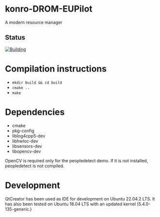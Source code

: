 # konro-DROM-EUPilot
A modern resource manager

## Status

[![Building](https://github.com/HEAPLab/konro/actions/workflows/main.yml/badge.svg)](https://github.com/HEAPLab/konro/actions)

# Compilation instructions
* `mkdir build && cd build`
* `cmake ..`
* `make`

# Dependencies
- cmake
- pkg-config
- liblog4cpp5-dev
- libhwloc-dev
- libsensors-dev
- libopencv-dev

OpenCV is required only for the peopledetect demo.
If it is not installed, peopledetect is not compiled.

# Development

QtCreator has been used as IDE for development on Ubuntu 22.04.2 LTS.
It has also been tested on Ubuntu 18.04 LTS with an updated kernel (5.4.0-135-generic.)
